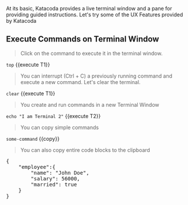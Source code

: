 At its basic, Katacoda provides a live terminal window and a pane for providing guided instructions. Let's try some of the UX Features provided by Katacoda  

## Execute Commands on Terminal Window  
> Click on the command to execute it in the terminal window.  

`top` {{execute T1}}  

> You can interrupt (Ctrl + C) a previously running command and execute a new command. Let's clear  the terminal.  

`clear` {{execute T1}}  

> You create and run commands in a new Terminal Window  

`echo "I am Terminal 2"` {{execute T2}}  

> You can copy simple commands  

`some-command` {{copy}}  

> You can also copy entire code blocks to the clipboard  
<pre class="file" data-target="clipboard">
{
    "employee":{
        "name": "John Doe",
        "salary": 56000,
        "married": true
    }
}
</pre>  